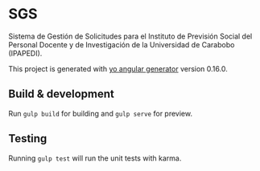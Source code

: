 # SGS

Sistema de Gestión de Solicitudes para el Instituto de Previsión Social del Personal Docente y de Investigación de la Universidad de Carabobo (IPAPEDI).

This project is generated with [yo angular generator](https://github.com/yeoman/generator-angular)
version 0.16.0.

## Build & development

Run `gulp build` for building and `gulp serve` for preview.

## Testing

Running `gulp test` will run the unit tests with karma.
